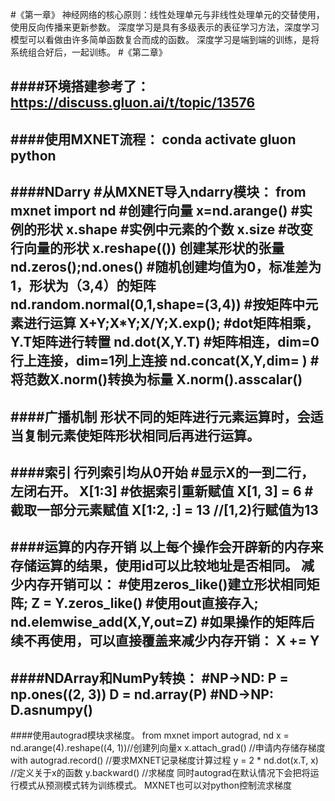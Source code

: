 #《第一章》
神经网络的核心原则：线性处理单元与非线性处理单元的交替使用，使用反向传播来更新参数。
深度学习是具有多级表示的表征学习方法，深度学习模型可以看做由许多简单函数复合而成的函数。
深度学习是端到端的训练，是将系统组合好后，一起训练。
#《第二章》

####环境搭建参考了：
https://discuss.gluon.ai/t/topic/13576
--------------------------------------------------------------------------------------
####使用MXNET流程：
conda activate gluon
python
--------------------------------------------------------------------------------------
####NDarry
#从MXNET导入ndarry模块：
from mxnet import nd
#创建行向量
x=nd.arange()
#实例的形状
x.shape
#实例中元素的个数
x.size
#改变行向量的形状
x.reshape(())
创建某形状的张量
nd.zeros();nd.ones()
#随机创建均值为0，标准差为1，形状为（3,4）的矩阵
nd.random.normal(0,1,shape=(3,4))
#按矩阵中元素进行运算
X+Y;X*Y;X/Y;X.exp();
#dot矩阵相乘，Y.T矩阵进行转置
nd.dot(X,Y.T)
#矩阵相连，dim=0行上连接，dim=1列上连接
nd.concat(X,Y,dim= )
#将范数X.norm()转换为标量
X.norm().asscalar()
--------------------------------------------------------------------------------------
####广播机制
形状不同的矩阵进行元素运算时，会适当复制元素使矩阵形状相同后再进行运算。
--------------------------------------------------------------------------------------
####索引
行列索引均从0开始
#显示X的一到二行，左闭右开。
X[1:3]
#依据索引重新赋值
X[1, 3] = 6
#截取一部分元素赋值
X[1:2, :] = 13 //[1,2)行赋值为13
--------------------------------------------------------------------------------------
####运算的内存开销
以上每个操作会开辟新的内存来存储运算的结果，使用id可以比较地址是否相同。
减少内存开销可以：
#使用zeros_like()建立形状相同矩阵; 
Z = Y.zeros_like()
#使用out直接存入; 
nd.elemwise_add(X,Y,out=Z)
#如果操作的矩阵后续不再使用，可以直接覆盖来减少内存开销：
X += Y
--------------------------------------------------------------------------------------
####NDArray和NumPy转换：
#NP->ND:
P = np.ones((2, 3))
D = nd.array(P)
#ND->NP:
D.asnumpy()
--------------------------------------------------------------------------------------
####使用autograd模块求梯度。
from mxnet import autograd, nd
x = nd.arange(4).reshape((4, 1))//创建列向量x
x.attach_grad()                 //申请内存储存梯度
with autograd.record()          //要求MXNET记录梯度计算过程
y = 2 * nd.dot(x.T, x)          //定义关于x的函数
y.backward()                    //求梯度
同时autograd在默认情况下会把将运⾏模式从预测模式转为训练模式。
MXNET也可以对python控制流求梯度
